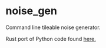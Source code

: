 # noise_gen
Command line tileable noise generator.

Rust port of Python code found [here.]( https://gamedev.stackexchange.com/questions/23625/how-do-you-generate-tileable-perlin-noise/23705#23705)

